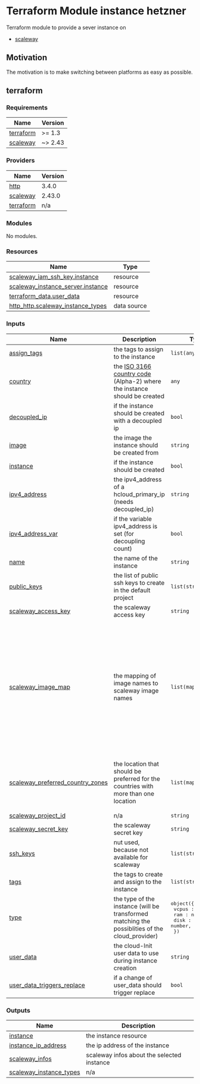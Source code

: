 # Terraform Module instance hetzner

Terraform module to provide a sever instance on 

- [scaleway](https://registry.terraform.io/providers/scaleway/scaleway/latest)

## Motivation

The motivation is to make switching between platforms as easy as possible.

## terraform

<!-- BEGIN_TF_DOCS -->
### Requirements

| Name | Version |
|------|---------|
| <a name="requirement_terraform"></a> [terraform](#requirement\_terraform) | >= 1.3 |
| <a name="requirement_scaleway"></a> [scaleway](#requirement\_scaleway) | ~> 2.43 |

### Providers

| Name | Version |
|------|---------|
| <a name="provider_http"></a> [http](#provider\_http) | 3.4.0 |
| <a name="provider_scaleway"></a> [scaleway](#provider\_scaleway) | 2.43.0 |
| <a name="provider_terraform"></a> [terraform](#provider\_terraform) | n/a |

### Modules

No modules.

### Resources

| Name | Type |
|------|------|
| [scaleway_iam_ssh_key.instance](https://registry.terraform.io/providers/scaleway/scaleway/latest/docs/resources/iam_ssh_key) | resource |
| [scaleway_instance_server.instance](https://registry.terraform.io/providers/scaleway/scaleway/latest/docs/resources/instance_server) | resource |
| [terraform_data.user_data](https://registry.terraform.io/providers/hashicorp/terraform/latest/docs/resources/data) | resource |
| [http_http.scaleway_instance_types](https://registry.terraform.io/providers/hashicorp/http/latest/docs/data-sources/http) | data source |

### Inputs

| Name | Description | Type | Default | Required |
|------|-------------|------|---------|:--------:|
| <a name="input_assign_tags"></a> [assign\_tags](#input\_assign\_tags) | the tags to assign to the instance | `list(any)` | `[]` | no |
| <a name="input_country"></a> [country](#input\_country) | the [ISO 3166 country code](https://www.iso.org/obp/ui/#search) (Alpha-2) where the instance should be created | `any` | `null` | no |
| <a name="input_decoupled_ip"></a> [decoupled\_ip](#input\_decoupled\_ip) | if the instance should be created with a decoupled ip | `bool` | `false` | no |
| <a name="input_image"></a> [image](#input\_image) | the image the instance should be created from | `string` | `null` | no |
| <a name="input_instance"></a> [instance](#input\_instance) | if the instance should be created | `bool` | `true` | no |
| <a name="input_ipv4_address"></a> [ipv4\_address](#input\_ipv4\_address) | the ipv4\_address of a hcloud\_primary\_ip (needs decoupled\_ip) | `string` | `null` | no |
| <a name="input_ipv4_address_var"></a> [ipv4\_address\_var](#input\_ipv4\_address\_var) | if the variable ipv4\_address is set (for decoupling count) | `bool` | `false` | no |
| <a name="input_name"></a> [name](#input\_name) | the name of the instance | `string` | `null` | no |
| <a name="input_public_keys"></a> [public\_keys](#input\_public\_keys) | the list of public ssh keys to create in the default project | `list(string)` | `[]` | no |
| <a name="input_scaleway_access_key"></a> [scaleway\_access\_key](#input\_scaleway\_access\_key) | the scaleway access key | `string` | `null` | no |
| <a name="input_scaleway_image_map"></a> [scaleway\_image\_map](#input\_scaleway\_image\_map) | the mapping of image names to scaleway image names | `list(map(string))` | <pre>[<br>  {<br>    "alma-8": "almalinux_8",<br>    "alma-9": "almalinux_9",<br>    "centos-stream-9": "centos_stream_9",<br>    "debian-11": "debian_bullseye",<br>    "debian-12": "debian_bookworm",<br>    "fedora-39": "fedora_39",<br>    "fedora-40": "fedora_40",<br>    "rocky-8": "rockylinux_8",<br>    "rocky-9": "rockylinux_9",<br>    "ubuntu-20.04": "ubuntu_focal",<br>    "ubuntu-22.04": "ubuntu_jammy",<br>    "ubuntu-24.04": "ubuntu_noble"<br>  }<br>]</pre> | no |
| <a name="input_scaleway_preferred_country_zones"></a> [scaleway\_preferred\_country\_zones](#input\_scaleway\_preferred\_country\_zones) | the location that should be preferred for the countries with more than one location | `list(map(string))` | <pre>[<br>  {<br>    "FR": "fr-par-2",<br>    "NL": "nl-ams-1",<br>    "PL": "pl-waw-2"<br>  }<br>]</pre> | no |
| <a name="input_scaleway_project_id"></a> [scaleway\_project\_id](#input\_scaleway\_project\_id) | n/a | `string` | `null` | no |
| <a name="input_scaleway_secret_key"></a> [scaleway\_secret\_key](#input\_scaleway\_secret\_key) | the scaleway secret key | `string` | `null` | no |
| <a name="input_ssh_keys"></a> [ssh\_keys](#input\_ssh\_keys) | nut used, because not available for scaleway | `list(string)` | `[]` | no |
| <a name="input_tags"></a> [tags](#input\_tags) | the tags to create and assign to the instance | `list(string)` | `[]` | no |
| <a name="input_type"></a> [type](#input\_type) | the type of the instance (will be transformed matching the possiblities of the cloud\_provider) | <pre>object({<br>    vcpus : number,<br>    ram : number,<br>    disk : number,<br>  })</pre> | `null` | no |
| <a name="input_user_data"></a> [user\_data](#input\_user\_data) | the cloud-Init user data to use during instance creation | `string` | `null` | no |
| <a name="input_user_data_triggers_replace"></a> [user\_data\_triggers\_replace](#input\_user\_data\_triggers\_replace) | if a change of user\_data should trigger replace | `bool` | `true` | no |

### Outputs

| Name | Description |
|------|-------------|
| <a name="output_instance"></a> [instance](#output\_instance) | the instance resource |
| <a name="output_instance_ip_address"></a> [instance\_ip\_address](#output\_instance\_ip\_address) | the ip address of the instance |
| <a name="output_scaleway_infos"></a> [scaleway\_infos](#output\_scaleway\_infos) | scaleway infos about the selected instance |
| <a name="output_scaleway_instance_types"></a> [scaleway\_instance\_types](#output\_scaleway\_instance\_types) | n/a |
<!-- END_TF_DOCS -->
